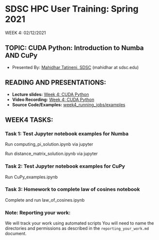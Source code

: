 # SDSC HPC User Training: Spring 2021

WEEK 4: 02/12/2021

## TOPIC: CUDA Python: Introduction to Numba AND CuPy

* Presented By: [Mahidhar Tatineni, SDSC](https://www.sdsc.edu/research/researcher_spotlight/tatineni_mahidhar.html)  (mahidhar at sdsc.edu)

## READING AND PRESENTATIONS:

* **Lecture slides:** [Week 4: CUDA Python](https://github.com/sdsc-hpc-training-org/hpc-training-2021/blob/main/week4_cuda_python/SDSC_HPC_Training_CUDA_Python.pdf)
* **Video Recording:** [Week 4: CUDA Python](https://www.youtube.com/watch?v=1nMFCl0-ebo)
* **Source Code/Examples:** [week4_running_jobs/examples](https://github.com/sdsc-hpc-training-org/hpc-training-2021/blob/main/week4_cuda_python/examples)

## WEEK4 TASKS:

### Task 1: Test Jupyter notebook examples for Numba 
Run computing_pi_solution.ipynb via jupyter 

Run distance_matrix_solution.ipynb via jupyter

### Task 2: Test Jupyter notebook examples for CuPy
Run CuPy_examples.ipynb

### Task 3: Homework to complete law of cosines notebook
Complete and run law_of_cosines.ipynb


### Note: Reporting your work:
We will track your work using automated scripts
You will need to name the directories and permissions as described in the ``reporting_your_work.md`` document.
